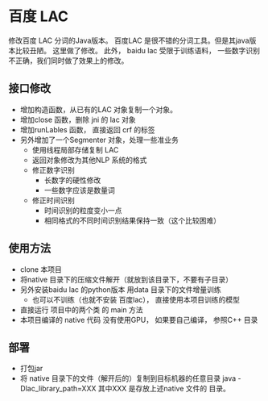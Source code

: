 # 百度 LAC
修改百度 LAC 分词的Java版本。
百度LAC 是很不错的分词工具。但是其java版本比较丑陋。 这里做了修改。
此外， baidu lac 受限于训练语料， 一些数字识别不正确，我们同时做了效果上的修改。

## 接口修改
  * 增加构造函数，从已有的LAC 对象复制一个对象。
  * 增加close 函数，删除 jni 的 lac 对象
  * 增加runLables 函数， 直接返回 crf 的标签
  * 另外增加了一个Segmenter 对象，处理一些准业务
      * 使用线程局部存储复制 LAC
      * 返回对象修改为其他NLP 系统的格式
      * 修正数字识别
          * 长数字的硬性修改
          * 一些数字应该是数量词
      * 修正时间识别
          * 时间识别的粒度变小一点
          * 相同格式的不同时间识别结果保持一致（这个比较困难）
## 使用方法
* clone 本项目
* 将native 目录下的压缩文件解开（就放到该目录下，不要有子目录）
* 另外安装baidu lac 的python版本 用data 目录下的文件增量训练
    * 也可以不训练（也就不安装 百度lac）， 直接使用本项目训练的模型
* 直接运行 项目中的两个类 的 main 方法
* 本项目编译的 native 代码 没有使用GPU， 如果要自己编译， 参照C++ 目录

## 部署
* 打包jar
* 将 native 目录下的文件（解开后的）复制到目标机器的任意目录
java -Dlac_library_path=XXX
  其中XXX 是存放上述native 文件的 目录。
